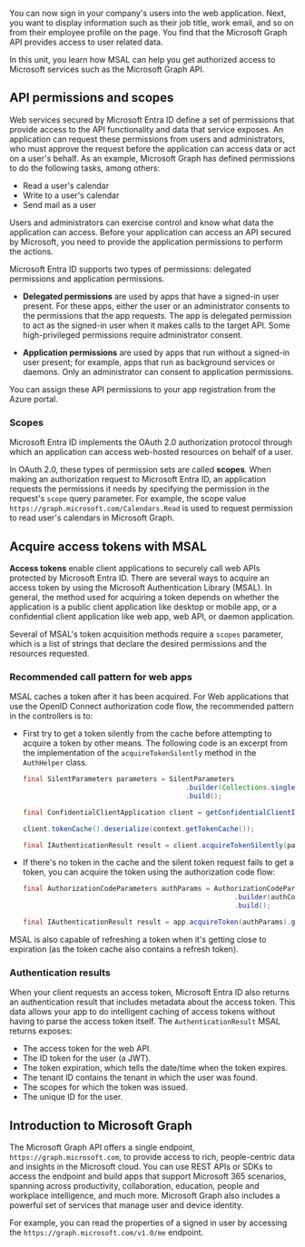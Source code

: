 You can now sign in your company's users into the web application. Next, you want to display information such as their job title, work email, and so on from their employee profile on the page. You find that the Microsoft Graph API provides access to user related data.

In this unit, you learn how MSAL can help you get authorized access to Microsoft services such as the Microsoft Graph API.

## API permissions and scopes

Web services secured by Microsoft Entra ID define a set of permissions that provide access to the API functionality and data that service exposes. An application can request these permissions from users and administrators, who must approve the request before the application can access data or act on a user's behalf. As an example, Microsoft Graph has defined permissions to do the following tasks, among others:

* Read a user's calendar
* Write to a user's calendar
* Send mail as a user

Users and administrators can exercise control and know what data the application can access.
Before your application can access an API secured by Microsoft, you need to provide the application permissions to perform the actions.

Microsoft Entra ID supports two types of permissions: delegated permissions and application permissions.

* **Delegated permissions** are used by apps that have a signed-in user present. For these apps, either the user or an administrator consents to the permissions that the app requests. The app is delegated permission to act as the signed-in user when it makes calls to the target API. Some high-privileged permissions require administrator consent.

* **Application permissions** are used by apps that run without a signed-in user present; for example, apps that run as background services or daemons. Only an administrator can consent to application permissions.

You can assign these API permissions to your app registration from the Azure portal.

### Scopes

Microsoft Entra ID implements the OAuth 2.0 authorization protocol through which an application can access web-hosted resources on behalf of a user.

In OAuth 2.0, these types of permission sets are called **scopes**.  When making an authorization request to Microsoft Entra ID, an application requests the permissions it needs by specifying the permission in the request's `scope` query parameter. For example, the scope value `https://graph.microsoft.com/Calendars.Read` is used to request permission to read user's calendars in Microsoft Graph.

## Acquire access tokens with MSAL

**Access tokens** enable client applications to securely call web APIs protected by Microsoft Entra ID. There are several ways to acquire an access token by using the Microsoft Authentication Library (MSAL). In general, the method used for acquiring a token depends on whether the application is a public client application like desktop or mobile app, or a confidential client application like web app, web API, or daemon application.

Several of MSAL's token acquisition methods require a `scopes` parameter, which is a list of strings that declare the desired permissions and the resources requested.

### Recommended call pattern for web apps

MSAL caches a token after it has been acquired. For Web applications that use the OpenID Connect authorization code flow, the recommended pattern in the controllers is to:

* First try to get a token silently from the cache before attempting to acquire a token by other means. The following code is an excerpt from the implementation of the `acquireTokenSilently` method in the `AuthHelper` class.

  ```java
  final SilentParameters parameters = SilentParameters
                                          .builder(Collections.singleton(Config.SCOPES), context.getAccount())
                                          .build();

  final ConfidentialClientApplication client = getConfidentialClientInstance();

  client.tokenCache().deserialize(context.getTokenCache());

  final IAuthenticationResult result = client.acquireTokenSilently(parameters).get();
  ```

* If there's no token in the cache and the silent token request fails to get a token, you can acquire the token using the authorization code flow:

  ```java
  final AuthorizationCodeParameters authParams = AuthorizationCodeParameters
                                                      .builder(authCode, new URI(Config.REDIRECT_URI)).scopes(Collections.singleton(Config.SCOPES))
                                                      .build();

  final IAuthenticationResult result = app.acquireToken(authParams).get();
  ```

MSAL is also capable of refreshing a token when it's getting close to expiration (as the token cache also contains a refresh token).

### Authentication results

When your client requests an access token, Microsoft Entra ID also returns an authentication result that includes metadata about the access token. This data allows your app to do intelligent caching of access tokens without having to parse the access token itself. The `AuthenticationResult` MSAL returns exposes:

* The access token for the web API.
* The ID token for the user (a JWT).
* The token expiration, which tells the date/time when the token expires.
* The tenant ID contains the tenant in which the user was found.
* The scopes for which the token was issued.
* The unique ID for the user.

## Introduction to Microsoft Graph

The Microsoft Graph API offers a single endpoint, `https://graph.microsoft.com`, to provide access to rich, people-centric data and insights in the Microsoft cloud. You can use REST APIs or SDKs to access the endpoint and build apps that support Microsoft 365 scenarios, spanning across productivity, collaboration, education, people and workplace intelligence, and much more. Microsoft Graph also includes a powerful set of services that manage user and device identity.

For example, you can read the properties of a signed in user by accessing the `https://graph.microsoft.com/v1.0/me` endpoint.
